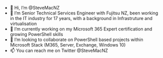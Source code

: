 - 👋 Hi, I’m @SteveMacNZ
- 👀 I’m Senior Technical Services Engineer with Fujitsu NZ, been working in the IT industry for 17 years, with a background in Infrastruture and virtualisation
- 🌱 I’m currently working on my Microsoft 365 Expert certification and growing PowerShell skills
- 💞️ I’m looking to collaborate on PowerShell based projects within Microsoft Stack (M365, Server, Exchange, Windows 10)
- 📫 You can reach me on Twitter @SteveMacNZ

<!---
SteveMacNZ/SteveMacNZ is a ✨ special ✨ repository because its `README.md` (this file) appears on your GitHub profile.
You can click the Preview link to take a look at your changes.
--->
